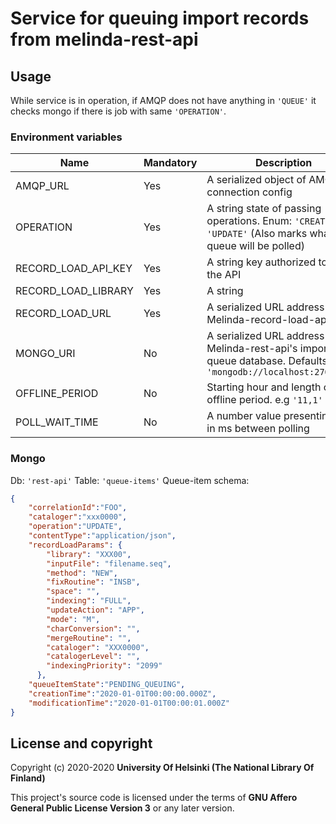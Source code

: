 # Service for queuing import records from melinda-rest-api

## Usage
While service is in operation, if AMQP does not have anything in `'QUEUE'` it checks mongo if there is job with same `'OPERATION'`.

### Environment variables
| Name                 | Mandatory | Description                                                                                                        |
|----------------------|-----------|--------------------------------------------------------------------------------------------------------------------|
| AMQP_URL             | Yes       | A serialized object of AMQP connection config                                                                      |
| OPERATION            | Yes       | A string state of passing operations. Enum: `'CREATE'` or `'UPDATE'` (Also marks what queue will be polled)        |
| RECORD_LOAD_API_KEY  | Yes       | A string key authorized to use the API                                                                             |
| RECORD_LOAD_LIBRARY  | Yes       | A string                                                                                                           |
| RECORD_LOAD_URL      | Yes       | A serialized URL address of Melinda-record-load-api                                                                |
| MONGO_URI            | No        | A serialized URL address of Melinda-rest-api's import queue database. Defaults to `'mongodb://localhost:27017/db'` |
| OFFLINE_PERIOD       | No        | Starting hour and length of offline period. e.g `'11,1'`                                                           |
| POLL_WAIT_TIME       | No        | A number value presenting time in ms between polling                                                               |

### Mongo
Db: `'rest-api'`
Table: `'queue-items'`
Queue-item schema:
```json
{
	"correlationId":"FOO",
	"cataloger":"xxx0000",
	"operation":"UPDATE",
	"contentType":"application/json",
	"recordLoadParams": {
        "library": "XXX00",
        "inputFile": "filename.seq",
        "method": "NEW",
        "fixRoutine": "INSB",
        "space": "",
        "indexing": "FULL",
        "updateAction": "APP",
        "mode": "M",
        "charConversion": "",
        "mergeRoutine": "",
        "cataloger": "XXX0000",
        "catalogerLevel": "",
        "indexingPriority": "2099"
      },
	"queueItemState":"PENDING_QUEUING",
	"creationTime":"2020-01-01T00:00:00.000Z",
	"modificationTime":"2020-01-01T00:00:01.000Z"
}
```

## License and copyright

Copyright (c) 2020-2020 **University Of Helsinki (The National Library Of Finland)**

This project's source code is licensed under the terms of **GNU Affero General Public License Version 3** or any later version.